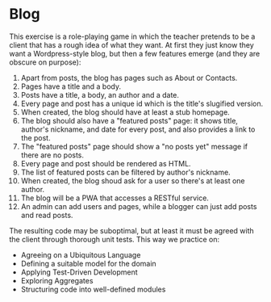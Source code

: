 # Blog

This exercise is a role-playing game in which the teacher pretends to be a client that has a rough idea of what they want. At first they just know they want a Wordpress-style blog, but then a few features emerge (and they are obscure on purpose):

1. Apart from posts, the blog has pages such as About or Contacts.
2. Pages have a title and a body.
3. Posts have a title, a body, an author and a date.
4. Every page and post has a unique id which is the title's slugified version.
5. When created, the blog should have at least a stub homepage.
6. The blog should also have a "featured posts" page: it shows title, author's nickname, and date for every post, and also provides a link to the post.
7. The "featured posts" page should show a "no posts yet" message if there are no posts.
8. Every page and post should be rendered as HTML.
9. The list of featured posts can be filtered by author's nickname.
10. When created, the blog shoud ask for a user so there's at least one author.
11. The blog will be a PWA that accesses a RESTful service.
12. An admin can add users and pages, while a blogger can just add posts and read posts.

The resulting code may be suboptimal, but at least it must be agreed with the client through thorough unit tests.
This way we practice on:

- Agreeing on a Ubiquitous Language
- Defining a suitable model for the domain
- Applying Test-Driven Development
- Exploring Aggregates
- Structuring code into well-defined modules
